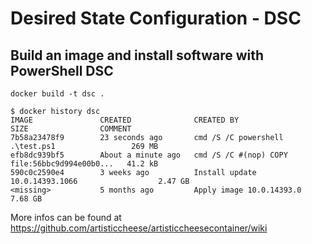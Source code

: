 # Desired State Configuration - DSC

## Build an image and install software with PowerShell DSC

```
docker build -t dsc .
```

```
$ docker history dsc
IMAGE               CREATED              CREATED BY                                      SIZE                COMMENT
7b58a23478f9        23 seconds ago       cmd /S /C powershell .\test.ps1                 269 MB              
efb8dc939bf5        About a minute ago   cmd /S /C #(nop) COPY file:56bbc9d994e00b0...   41.2 kB             
590c0c2590e4        3 weeks ago          Install update 10.0.14393.1066                  2.47 GB             
<missing>           5 months ago         Apply image 10.0.14393.0                        7.68 GB             
```


More infos can be found at https://github.com/artisticcheese/artisticcheesecontainer/wiki
